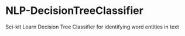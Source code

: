 # NLP-DecisionTreeClassifier
Sci-kit Learn Decision Tree Classifier for identifying word entities in text 
